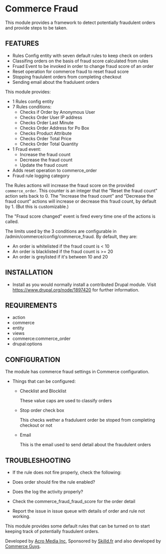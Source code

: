# Commerce Fraud

This module provides a framework to detect potentially fraudulent
orders and provide steps to be taken.

FEATURES
------------

  - Rules Config entity with seven default rules to keep check on orders
  - Classifing orders on the basis of fraud score calculated from rules
  - Fruad Event to be invoked in order to change fraud score of an order
  - Reset operation for commerce fraud to reset fraud score
  - Stopping fraululent orders from completing checkout
  - Sending email about the fraduluent orders

This module provides:

- 1 Rules config entity
- 7 Rules conditions:
    - Checks if Order by Anonymous User
    - Checks Order User IP address
    - Checks Order Last Minute
    - Checks Order Address for Po Box
    - Checks Product Attribute
    - Checks Order Total Price
    - Checks Order Total Quantity
- 1 Fraud event:
    - Increase the fraud count
    - Decrease the fraud count
    - Update the fraud count
- Adds reset operation to commerce_order
- Fraud rule logging category

The Rules actions will increase the fraud score on the provided
`commerce_order`. This counter is an integer that the "Reset the fraud
count" action sets back to 0. The "Increase the fraud count" and
"Decrease the fraud count" actions will increase or decrease this
fraud count, by default by 1. (But this is customizable.)

The "Fraud score changed" event is fired every time one of the actions
is called.

The limits used by the 3 conditions are configurable in
/admin/commerce/config/commerce_fraud. By default, they are:

- An order is whitelisted if the fraud count is < 10
- An order is blacklisted if the fraud count is >= 20
- An order is greylisted if it's between 10 and 20

INSTALLATION
------------

 * Install as you would normally install a contributed Drupal module. Visit
   https://www.drupal.org/node/1897420 for further information.
   
REQUIREMENTS
------------

  - action
  - commerce
  - entity
  - views
  - commerce:commerce_order
  - drupal:options

CONFIGURATION
-------------

The module has commerce fraud settings in Commerce configuration.

* Things that can be configured:

  - Checklist and Blocklist 
  
    These value caps are  used to classify orders
    
  - Stop order check box

    This checks wether a fraduluent order be stoped from completing checkout or not
 
  - Email
    
    This is the email used to send detail about the fraudulent orders


TROUBLESHOOTING
---------------

 * If the rule does not fire properly, check the following:

  - Does order should fire the rule enabled?
  
  - Does the log the activity properly?
   
  - Check the commerce_fraud_fraud_score for the order detail

  - Report the issue in issue queue with details of order and rule not working.

This module provides some default rules that can be turned on to start
keeping track of potentially fraudulent orders.

Developed by [Acro Media Inc][0], Sponsored by [Skilld.fr][1] and also developed by [Commerce Guys][2].


  [0]: http://www.acromediainc.com
  [1]: http://www.skilld.fr
  [2]: https://commerceguys.com
